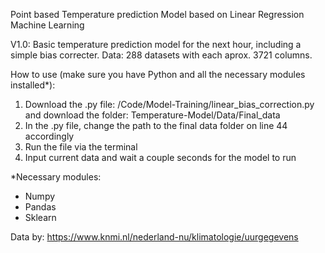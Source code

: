 Point based Temperature prediction Model based on Linear Regression Machine Learning

V1.0:
Basic temperature prediction model for the next hour, including a simple bias correcter. Data: 288 datasets with each aprox. 3721 columns.

How to use (make sure you have Python and all the necessary modules installed*):
1. Download the .py file: /Code/Model-Training/linear_bias_correction.py and download the folder: Temperature-Model/Data/Final_data
2. In the .py file, change the path to the final data folder on line 44 accordingly 
3. Run the file via the terminal
4. Input current data and wait a couple seconds for the model to run


*Necessary modules:
  - Numpy
  - Pandas
  - Sklearn

Data by: https://www.knmi.nl/nederland-nu/klimatologie/uurgegevens
